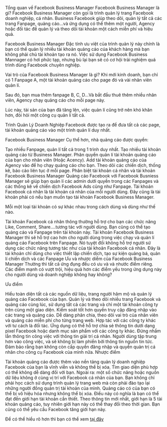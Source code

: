 Tổng quan về Facebook Business Manager
Facebook Business Manager là gì?
Facebook Business Manager còn gọi là trình quản lý trang Facebook doanh nghiệp, cá nhân. Business Facebook giúp theo dõi, quản lý tất cả các trang Fanpage, quảng cáo…và ứng dụng có thể thêm một người, Agency hoặc đối tác để quản lý và theo dõi tài khoản một cách miễn phí và hiệu quả.

Facebook Business Manager
Đặc tính ưu việt của trình quản lý này chính là bạn có thể quản lý nhiều tài khoản quảng cáo cúa khách hàng mà bạn không phải chủ tài khoản tạo ra nó. Việc sử dụng Facebook Business Mannager có hơi phức tạp, nhưng bù lại bạn sẽ có cơ hội trải nghiệm quá trình dùng Facebook chuyên nghiệp.

Vai trò của Facebook Business Manager là gì?
Khi mới kinh doanh, bạn chỉ có 1 Fanpage A, một tài khoản quảng cáo cho page đó và vài nhân viên quản lí.

Sau đó, bạn mua thêm fanpage B, C, D…Và bắt đầu thuê thêm nhiều nhân viên, Agency chạy quảng cáo cho mỗi page này.

Lúc này, tài sản của bạn đã tăng lên, việc quản lí cũng trở nên khó khăn hơn, đòi hỏi một công cụ quản lí tất cả.

Trình Quản Lý Doanh Nghiệp Facebook được tạo ra để đưa tất cả các page, tài khoản quảng cáo vào một trình quản lí duy nhất.

Facebook Business Manager
Cụ thể hơn, nhà quảng cáo được quyền:

Tạo nhiều Fanpage, quản lí tất cả trong 1 trình duy nhất. 
Tạo nhiều tài khoản quảng cáo từ Business Manager.
Phân quyền quản lí tài khoản quảng cáo của bạn cho nhân viên (Hoặc Acency).
Add tài khoản quảng cáo của Agency vào để họ chạy quảng cáo cho bạn.
Theo dõi các chiến dịch, thống kê, báo cáo liên tục ở mỗi page.
Phân biệt tài khoản cá nhân và tài khoản Facebook Business Manager
Quảng cáo Facebook với Facebook Busniess Manager sẽ giúp bạn quản lí các admin dưới quyền trong các Fanpages và các thống kê về chiến dịch Facebook Ads cũng như Fanpage. Tài khoản Facebook cá nhân là tài khoản cá nhân của mỗi người dùng. Đây cũng là tài khoản phải có nếu bạn muốn tạo tài khoản Facebook Business Manager.

Mỗi một loại tài khoản có sự khác nhau trong cách dùng và dùng như thế nào.

Tài khoản Facebook cá nhân thông thường hỗ trợ cho bạn các chức năng Like, Comment, Share….tương tác với người dùng. Bạn cũng có thể tạo quảng cáo và Fanpage trên tài khoản này.
Tài khoản Facebook Business Manager thì sẽ hỗ trợ cao hơn cho người dùng trong việc chạy và quản lí quảng cáo Facebook trên Fanpage. Nó tuyệt đối không hỗ trợ người sử dụng các chức năng tương tác như của tài khoản Facebook cá nhân. Đây là tài khoản chỉ dùng cho việc thiết lập chiến dịch, tạo sự kiện quảng bá, quản lí chiến dịch và các Fanpage
Ưu và nhược diểm của Facebook Business Manager
Thường thì tất cả ứng đụng đều có ưu và và nhước điểm riêng. Các điểm mạnh có vượt trội, hiệu quả hơn các điểm yếu trong ứng dụng này cho người dùng và doanh nghiệp không hay không?

Ưu điểm

Hiểu toàn diện tất cả các nguồn dữ liệu, trang người hâm mộ và quản lý quảng cáo Facebook của bạn.
Quản lý và theo dõi nhiều trang Facebook và quảng cáo cùng lúc, sử dụng tất cả các trang và chỉ một tài khoản công ty trên cùng một giao diện.
Kiểm soát tốt hơn quyền truy cập đăng nhập vào các trang và quảng cáo.
Dễ dàng phân chia, theo dõi vai trò của nhân viên và quảng cáo miễn phí cho từng trang web.
Hợp tác với các công ty khác với tư cách là đối tác.
Ứng dụng có thể hỗ trợ chia sẻ thông tin dưới dạng pixel Facebook hoặc danh mục sản phẩm với các công ty khác.
Đừng nhầm lẫn thông tin công việc với thông tin giải trí cá nhân.
Người dùng tập trung hơn vào công việc, và sẽ không bị làm phiền bởi thông tin nguồn tin tức.
Đảm bảo rằng bạn không còn cấp quyền đăng nhập và quyền quản trị cá nhân cho công cụ Facebook của mình nữa.
Nhược điểm

Tài khoản quảng cáo được thêm vào nền tảng quản lý doanh nghiệp Facebook của bạn là vĩnh viễn và không thể bị xóa.
Tìm giao diện phù hợp có thể không dễ dàng đối với bạn. Ngoài ra: một số chức năng hoặc nguồn dữ liệu không ở cùng vị trí với Facebook cá nhân của bạn.
Bạn không chỉ phải học cách sử dụng trình quản lý trang web mà còn phải đào tạo lại những người đồng quản trị tài khoản của mình.
Quảng cáo có của bạn có thể bị vô hiệu hóa nhưng không thể bị xóa. Điều này có nghĩa là bạn có thể đạt đến giới hạn tài khoản cần thiết. Theo thông tin mới nhất, giới hạn là 5 tài khoản quảng cáo, tuy nhiên giới hạn này có thể thay đổi theo thời gian. Bạn cũng có thể yêu cầu Facebook tăng giới hạn này.

Để có thể hiểu rõ hơn thì bạn có thể xem [tại đây](https://tmarketing.vn/huong-dan-facebook-business-manager/)